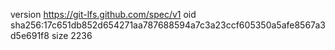 version https://git-lfs.github.com/spec/v1
oid sha256:17c651db852d654271aa787688594a7c3a23ccf605350a5afe8567a3d5e691f8
size 2236
